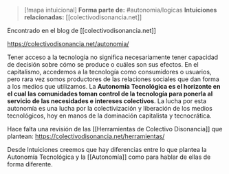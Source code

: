 > [!mapa intuicional]
> **Forma parte de:** #autonomia/logicas 
> **Intuiciones relacionadas:** [[colectivodisonancia.net]]


Encontrado en el blog de [[colectivodisonancia.net]]

https://colectivodisonancia.net/autonomia/

Tener acceso a la tecnología no significa necesariamente tener capacidad de decisión sobre cómo se produce o cuáles son sus efectos. En el capitalismo, accedemos a la tecnología como consumidores o usuarios, pero rara vez somos productores de las relaciones sociales que dan forma a los medios que utilizamos. La **Autonomía Tecnológica es el horizonte en el cual las comunidades toman control de la tecnología para ponerla al servicio de las necesidades e intereses colectivos**. La lucha por esta autonomía es una lucha por la colectivización y liberación de los medios tecnológicos, hoy en manos de la dominación capitalista y tecnocrática.

Hace falta una revisión de las [[Herramientas de Colectivo Disonancia]] que plantean:
https://colectivodisonancia.net/herramientas/

Desde Intuiciones creemos que hay diferencias entre lo que plantea la Autonomía Tecnológica y la [[Autonomía]] como para hablar de ellas de forma diferente.
